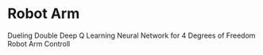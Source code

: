 # Robot Arm
Dueling Double Deep Q Learning Neural Network for 4 Degrees of Freedom Robot Arm Controll
